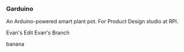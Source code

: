 ### Garduino
An Arduino-powered smart plant pot. For Product Design studio at RPI.

Evan's Edit
Evan's Branch

banana
